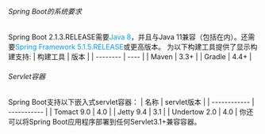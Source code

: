 ###### Spring Boot的系统要求
Spring Boot 2.1.3.RELEASE需要<font color=#0099ff>Java 8</font>，并且与Java 11兼容（包括在内）。还需要<font color=#09f>Spring Framework 5.1.5.RELEASE</font>或更高版本。
为以下构建工具提供了显示构建支持:
| 构建工具 | 版本 |
| -------- | ---- |
| Maven    | 3.3+ |
| Gradle   | 4.4+ |
###### Servlet容器
Spring Boot支持以下嵌入式servlet容器：
| 名称         | servlet版本 |
| ------------ | ----------- |
| Tomact 9.0   | 4.0         |
| Jetty 9.4    | 3.1         |
| Undertow 2.0 | 4.0         |
你还可以将Spring Boot应用程序部署到任何Servlet3.1+兼容容器。